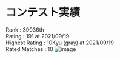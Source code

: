 # コンテスト実績
Rank : 39036th \
Rating : 191 at 2021/09/19\
Highest Rating : 10Kyu (gray) at 2021/09/19 \
Rated Matches : 10
![image](https://user-images.githubusercontent.com/33048775/132097697-bab3a9ca-a2ba-48ee-9201-a7d7c2f6559a.png)
